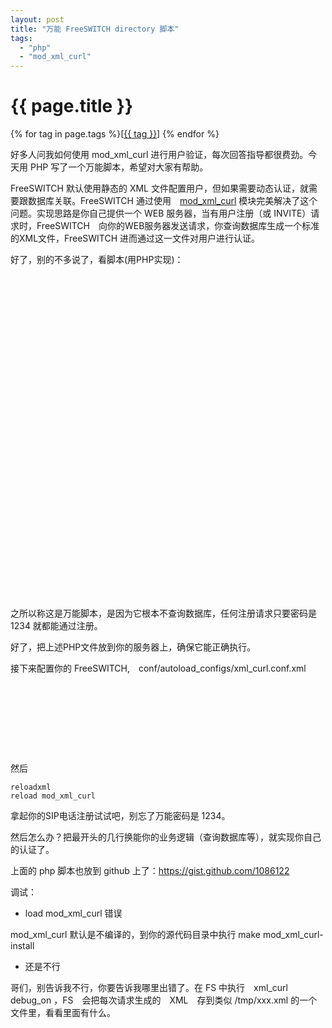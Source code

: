 ```yaml
---
layout: post
title: "万能 FreeSWITCH directory 脚本"
tags:
  - "php"
  - "mod_xml_curl"
---
```


# {{ page.title }}

<div class="tags">
{% for tag in page.tags %}[<a class="tag" href="/tags.html#{{ tag }}">{{ tag }}</a>] {% endfor %}
</div>


好多人问我如何使用 mod_xml_curl 进行用户验证，每次回答指导都很费劲。今天用 PHP 写了一个万能脚本，希望对大家有帮助。

FreeSWITCH 默认使用静态的 XML 文件配置用户，但如果需要动态认证，就需要跟数据库关联。FreeSWITCH 通过使用　[mod_xml_curl](http://wiki.freeswitch.org/wiki/Mod_xml_curl) 模块完美解决了这个问题。实现思路是你自己提供一个 WEB 服务器，当有用户注册（或 INVITE）请求时，FreeSWITCH　向你的WEB服务器发送请求，你查询数据库生成一个标准的XML文件，FreeSWITCH 进而通过这一文件对用户进行认证。

好了，别的不多说了，看脚本(用PHP实现)：

<code>
<?php
  $user =  $_POST['user'];
  $domain = $_POST['domain'];
  $context = $_POST['Hunt-Context'];
  $password = "1234";
?>
<document type="freeswitch/xml">
  <section name="directory">
    <domain name="<?php echo $domain;?>">
      <params>
        <param name="dial-string" value="{presence_id=${dialed_user}@${dialed_domain}}${sofia_contact(${dialed_user}@${dialed_domain})}"/>
      </params>
      <groups>
        <group name="default">
          <users>
            <user id="<?php echo $user; ?>">
              <params>
                <param name="password" value="<?php echo $password; ?>"/>
                <param name="vm-password" value="<?php echo $password; ?>"/>
                </params>
              <variables>
                <variable name="toll_allow" value="domestic,international,local"/>
                <variable name="accountcode" value="<?php echo $user; ?>"/>
                <variable name="user_context" value="<?php echo $context ?>"/>
                <variable name="effective_caller_id_name" value="FreeSWITCH-CN"/>
                <variable name="effective_caller_id_number" value="<?php echo $user;?>"/>
                <!-- <variable name="outbound_caller_id_name" value="$${outbound_caller_name}"/> -->
                <!-- <variable name="outbound_caller_id_number" value="$${outbound_caller_id}"/> -->
                <variable name="callgroup" value="default"/>
                <variable name="sip-force-contact" value="NDLB-connectile-dysfunction"/>
                <variable name="x-powered-by" value="http://www.freeswitch.org.cn"/>
              </variables>
            </user>
          </users>
        </group>
      </groups>
    </domain>
  </section>
</document>
</code>


之所以称这是万能脚本，是因为它根本不查询数据库，任何注册请求只要密码是 1234 就都能通过注册。

好了，把上述PHP文件放到你的服务器上，确保它能正确执行。

接下来配置你的 FreeSWITCH,　conf/autoload_configs/xml_curl.conf.xml

<code>
<configuration name="xml_curl.conf" description="cURL XML Gateway">
  <bindings>
    <binding name="directory">
      <param name="gateway-url" value="http://localhost/~seven/freeswitch/directory.php" bindings="directory"/>
    </binding>
  </bindings>
</configuration>
</code>

然后

    reloadxml
    reload mod_xml_curl

拿起你的SIP电话注册试试吧，别忘了万能密码是 1234。

然后怎么办？把最开头的几行换能你的业务逻辑（查询数据库等），就实现你自己的认证了。

上面的 php 脚本也放到 github 上了：<https://gist.github.com/1086122>


调试：

* load mod_xml_curl 错误

mod_xml_curl 默认是不编译的，到你的源代码目录中执行 make mod_xml_curl-install

* 还是不行

哥们，别告诉我不行，你要告诉我哪里出错了。在 FS 中执行　xml_curl debug_on ，FS　会把每次请求生成的　XML　存到类似 /tmp/xxx.xml 的一个文件里，看看里面有什么。

